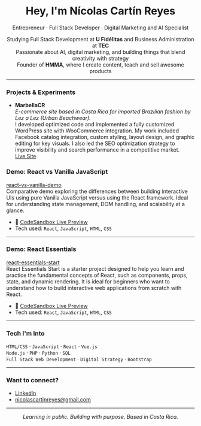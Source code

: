 <h1 align="center">Hey, I'm Nícolas Cartín Reyes</h1>

<p align="center">
  Entrepreneur · Full Stack Developer · Digital Marketing and AI Specialist
</p>

<p align="center">
  Studying Full Stack Development at <strong>U Fidélitas</strong> and Business Administration at <strong>TEC</strong><br/>
  Passionate about AI, digital marketing, and building things that blend creativity with strategy<br/>
  Founder of <strong>HMMA</strong>, where I create content, teach and sell awesome products
</p>

---

### Projects & Experiments

- **MarbellaCR**  
  *E-commerce site based in Costa Rica for imported Brazilian fashion by Lez a Lez (Urban Beachwear).*  
  I developed optimized code and implemented a fully customized WordPress site with WooCommerce integration. My work included Facebook catalog integration, custom styling, layout design, and graphic editing for key visuals. I also led the SEO optimization strategy to improve visibility and search performance in a competitive market.  
  [Live Site](https://www.marbellacr.com/)

  
### Demo: React vs Vanilla JavaScript

[react-vs-vanilla-demo](https://github.com/NikoCartin/react-vs-vanilla-demo)  
Comparative demo exploring the differences between building interactive UIs using pure Vanilla JavaScript versus using the React framework. Ideal for understanding state management, DOM handling, and scalability at a glance.

- 🔗 [CodeSandbox Live Preview]([https://codesandbox.io/p/github/NikoCartin/react-vs-vanilla-demo](https://vzmfs3.csb.app/))
- Tech used: `React`, `JavaScript`, `HTML`, `CSS`

---

### Demo: React Essentials

[react-essentials-start](https://github.com/NikoCartin/react-essentials-start)  
React Essentials Start is a starter project designed to help you learn and practice the fundamental concepts of React, such as components, props, state, and dynamic rendering. It is ideal for beginners who want to understand how to build interactive web applications from scratch with React.

- 🔗 [CodeSandbox Live Preview]((https://vzmfs3.csb.app/))
- Tech used: `React`, `JavaScript`, `HTML`, `CSS`

---

### Tech I'm Into

`HTML/CSS` · `JavaScript` · `React` · `Vue.js`  
`Node.js` · `PHP` · `Python` · `SQL`  
`Full Stack Web Development` · `Digital Strategy` · `Bootstrap`

---

### Want to connect?

- [LinkedIn](https://www.linkedin.com/in/n%C3%ADcolas-cart%C3%ADn-reyes-6382852a/)
- nicolascartinreyes@gmail.com

---

<p align="center"><em>Learning in public. Building with purpose. Based in Costa Rica.</em></p>
